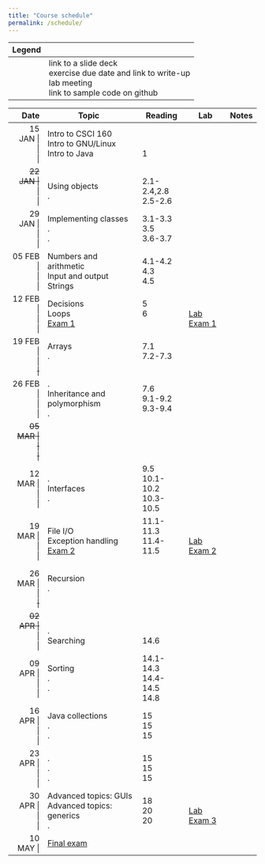 ```yaml
---
title: "Course schedule"
permalink: /schedule/
---
```


| Legend |   |
| -----: | - |
| <span class="far fa-file-pdf"></span><br><span class="fas fa-pencil-alt"></span><br><span class="fas fa-flask"></span><br><span class="fab fa-github"></span> | link to a slide deck<br>exercise due date and link to write-up<br>lab meeting<br>link to sample code on github |

| Date                             | Topic                                                    | Reading                          | Lab                                                                          | Notes                                                        |
| -------------------------------: | -------------------------------------------------------- | -------------------------------- | ---------------------------------------------------------------------------- | ------------------------------------------------------------ |
| 15 JAN \|<br>\|<br>\|            | Intro to CSCI 160<br>Intro to GNU/Linux<br>Intro to Java | <br><br>1                        | <span class="fas fa-flask"></span><br><br>                                   | <br>[<span class="far fa-file-pdf"></span>][INTRO]<br>[<span class="far fa-file-pdf"></span>][JAVA] |
| <del>22 JAN \|</del><br>\|<br>\| | <br>Using objects<br>.                                   | <br>2.1-2.4,2.8<br>2.5-2.6       | <span class="fas fa-flask"></span><br><span class="fas fa-flask"></span><br> | <br>[<span class="far fa-file-pdf"></span>][METHODS+CLASSES] [<span class="fab fa-github"></span>][METHODS+CLASSES-GH]<br>&nbsp;                              |
| 29 JAN \|<br>\|<br>\|            | Implementing classes<br>.<br>.                           | 3.1-3.3<br>3.5<br>3.6-3.7        | <span class="fas fa-flask"></span><br><br>                                   |                                                              |
| 05 FEB \|<br>\|<br>\|            | Numbers and arithmetic<br>Input and output<br>Strings    | 4.1-4.2<br>4.3<br>4.5            | <span class="fas fa-flask"></span><br><span class="fas fa-flask"></span><br> |                                                              |
| 12 FEB \|<br>\|<br>\|            | Decisions<br>Loops<br>[Exam 1]                           | 5<br>6<br>&nbsp;                 | <br>[Lab Exam 1]<br>                                                         |                                                              |
| 19 FEB \|<br>\|<br><del>\|</del> | Arrays<br>.<br>&nbsp;                                    | 7.1<br>7.2-7.3<br>&nbsp;         | <span class="fas fa-flask"></span><br><br>                                   |                                                              |
| 26 FEB \|<br>\|<br>\|            | .<br>Inheritance and polymorphism<br>.                   | 7.6<br>9.1-9.2<br>9.3-9.4        | <span class="fas fa-flask"></span><br><br>                                   |                                                              |
| <del>05 MAR \|<br>\|<br>\|</del> |                                                          |                                  |                                                                              |                                                              |
| 12 MAR \|<br>\|<br>\|            | .<br>Interfaces<br>.                                     | 9.5<br>10.1-10.2<br>10.3-10.5    | <span class="fas fa-flask"></span><br><span class="fas fa-flask"></span><br> |                                                              |
| 19 MAR \|<br>\|<br>\|            | File I/O<br>Exception handling<br>[Exam 2]               | 11.1-11.3<br>11.4-11.5<br>&nbsp; | <span class="fas fa-flask"></span><br>[Lab Exam 2]<br>                       |                                                              |
| 26 MAR \|<br>\|<br><del>\|</del> | Recursion<br>.<br>&nbsp;                                 |                                  | <span class="fas fa-flask"></span><br><br>                                   |                                                              |
| <del>02 APR \|</del><br>\|<br>\| | <br>.<br>Searching                                       | <br><br>14.6                     | <br><span class="fas fa-flask"></span><br>                                   |                                                              |
| 09 APR \|<br>\|<br>\|            | Sorting<br>.<br>.                                        | 14.1-14.3<br>14.4-14.5<br>14.8   | <span class="fas fa-flask"></span><br><br>                                   |                                                              |
| 16 APR \|<br>\|<br>\|            | Java collections<br>.<br>.                               | 15<br>15<br>15                   | <span class="fas fa-flask"></span><br><span class="fas fa-flask"></span><br> |                                                              |
| 23 APR \|<br>\|<br>\|            | .<br>.<br>.                                              | 15<br>15<br>15                   | <span class="fas fa-flask"></span><br><br>                                   |                                                              |
| 30 APR \|<br>\|<br>\|            | Advanced topics: GUIs<br>Advanced topics: generics<br>.  | 18<br>20<br>20                   | <span class="fas fa-flask"></span><br>[Lab Exam 3]<br>                       |                                                              |
| 10 MAY \|                        | [Final exam]                                             |                                  |                                                                              |                                                              |

[Exam 1]: ../study-guides/exam1/
[Exam 2]: ../study-guides/exam2/
[Exam 3]: ../study-guides/exam3/
[Lab Exam 1]: ../study-guides/labexam1/
[Lab Exam 2]: ../study-guides/labexam2/
[Lab Exam 3]: ../study-guides/labexam3/
[Final exam]: ../study-guides/final/
[EX1]: ../exercises/1/
[EX2]: ../exercises/2/
[EX3]: ../exercises/3/
[INTRO]: ../assets/slides/intro/slides.pptx
[JAVA]:  ../assets/slides/java/slides.pptx
[METHODS+CLASSES]:  ../assets/slides/methods+classes/slides.pptx
[METHODS+CLASSES-GH]: ../sample-code#methodsclasses
